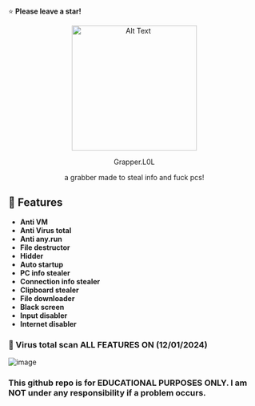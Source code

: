 ⭐ **Please leave a star!**

<p align="center">
  <img src="https://i.imgur.com/wBpyOKQ.png" alt="Alt Text" width="250" height="250">
</p>
<p align="center">
  Grapper.L0L
</p>
<p align="center">
  a grabber made to steal info and fuck pcs!
</p>

## 👾 Features
- **Anti VM**
- **Anti Virus total**
- **Anti any.run**
- **File destructor**
- **Hidder**
- **Auto startup**
- **PC info stealer**
- **Connection info stealer**
- **Clipboard stealer**
- **File downloader**
- **Black screen**
- **Input disabler**
- **Internet disabler**

### 🦠 Virus total scan ALL FEATURES ON (12/01/2024)

![image](https://i.imgur.com/pUhKqXR.png)

### **This github repo is for EDUCATIONAL PURPOSES ONLY. I am NOT under any responsibility if a problem occurs.**
